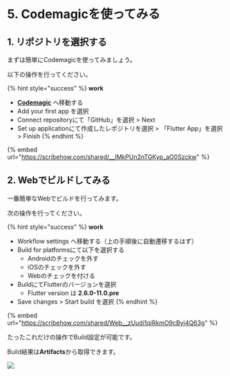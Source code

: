 # 5. Codemagicを使ってみる

## 1. リポジトリを選択する

まずは簡単にCodemagicを使ってみましょう。

以下の操作を行ってください。

{% hint style="success" %}
**work**

* [**Codemagic**](https://codemagic.io/apps) へ移動する
* Add your first app を選択
* Connect repositoryにて「GitHub」を選択 > Next
* Set up applicationにて作成したレポジトリを選択 > 「Flutter App」を選択 > Finish
{% endhint %}

{% embed url="https://scribehow.com/shared/__lMkPUn2nTGKyp_aO0Szckw" %}

## 2. Webでビルドしてみる

一番簡単なWebでビルドを行ってみます。

次の操作を行ってください。

{% hint style="success" %}
**work**

* Workflow settings へ移動する（上の手順後に自動遷移するはず）
* Build for platformsにて以下を選択する
  * Androidのチェックを外す
  * iOSのチェックを外す
  * Webのチェックを付ける
* BuildにてFlutterのバージョンを選択
  * Flutter version は **2.6.0-11.0.pre**
* Save changes > Start build を選択
{% endhint %}

{% embed url="https://scribehow.com/shared/Web__zUudi1qiRkmO9cByj4Q63g" %}

たったこれだけの操作でBuild設定が可能です。

Build結果は**Artifacts**から取得できます。

![](.gitbook/assets/web\_build\_success.png)

